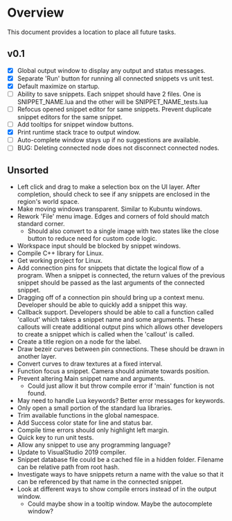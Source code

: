 # Overview
This document provides a location to place all future tasks.

## v0.1
- [x] Global output window to display any output and status messages.
- [x] Separate 'Run' button for running all connected snippets vs unit test.
- [x] Default maximize on startup.
- [ ] Ability to save snippets. Each snippet should have 2 files. One is SNIPPET_NAME.lua and the other will be SNIPPET_NAME_tests.lua
- [ ] Refocus opened snippet editor for same snippets. Prevent duplicate snippet editors for the same snippet.
- [ ] Add tooltips for snippet window buttons.
- [x] Print runtime stack trace to output window.
- [ ] Auto-complete window stays up if no suggestions are available.
- [ ] BUG: Deleting connected node does not disconnect connected nodes.

## Unsorted
* Left click and drag to make a selection box on the UI layer. After completion, should check to see if any snippets are enclosed in the region's world space.
* Make moving windows transparent. Similar to Kubuntu windows.
* Rework 'File' menu image. Edges and corners of fold should match standard corner.
	* Should also convert to a single image with two states like the close button to reduce need for custom code logic.
* Workspace input should be blocked by snippet windows.
* Compile C++ library for Linux.
* Get working project for Linux.
* Add connection pins for snippets that dictate the logical flow of a program. When a snippet is connected, the return values of the previous snippet should be passed as the last arguments of the connected snippet.
* Dragging off of a connection pin should bring up a context menu. Developer should be able to quickly add a snippet this way.
* Callback support. Developers should be able to call a function called 'callout' which takes a snippet name and some arguments. These callouts will create additional output pins which allows other developers to create a snippet which is called when the 'callout' is called.
* Create a title region on a node for the label.
* Draw bezeir curves between pin connections. These should be drawn in another layer.
* Convert curves to draw textures at a fixed interval.
* Function focus a snippet. Camera should animate towards position.
* Prevent altering Main snippet name and arguments.
	* Could just allow it but throw compile error if 'main' function is not found.
* May need to handle Lua keywords? Better error messages for keywords.
* Only open a small portion of the standard lua libraries.
* Trim available functions in the global namespace.
* Add Success color state for line and status bar.
* Compile time errors should only highlight left margin.
* Quick key to run unit tests.
* Allow any snippet to use any programming language?
* Update to VisualStudio 2019 compiler.
* Snippet database file could be a cached file in a hidden folder. Filename can be relative path from root hash.
* Investigate ways to have snippets return a name with the value so that it can be referenced by that name in the connected snippet.
* Look at different ways to show compile errors instead of in the output window.
	* Could maybe show in a tooltip window. Maybe the autocomplete window?
